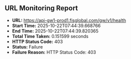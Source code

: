 ## URL Monitoring Report

- **URL:** https://api-gw1-prod1.fisglobal.com/gw/v1/health
- **Start Time:** 2025-10-22T07:44:39.668766
- **End Time:** 2025-10-22T07:44:39.820365
- **Total Time Taken:** 0.151599 seconds
- **HTTP Status Code:** 403
- **Status:** Failure
- **Failure Reason:** HTTP Status Code: 403
